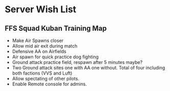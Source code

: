 # Server Wish List

## FFS Squad Kuban Training Map
- Make Air Spawns closer
- Allow mid air exit during match
- Defensive AA on Airfields
- Air spawn for quick practice dog fighting
- Ground attack practice field, respawn after 5 minutes maybe?
- Two Ground attack sites one with AA one without.  Total of four including both factions (VVS and Luft)
- Allow spectating of other pilots.
- Enable Remote console for admins.
